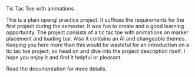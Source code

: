 Tic Tac Toe with animations

This is a plain opengl practice project. It suffices the requirements for the first project during the semester. It was fun to create and a good learning opportunity. The project consists of a tic tac toe with animations on marker placement and loading bar. Also it contains an AI and changeable themes. Keeping you here more than this would be wasteful for an introduction on a tic tac toe project, so head on and dive into the project description itself. I hope you enjoy it and find it helpful or pleasant.

Read the documentation for more details.
